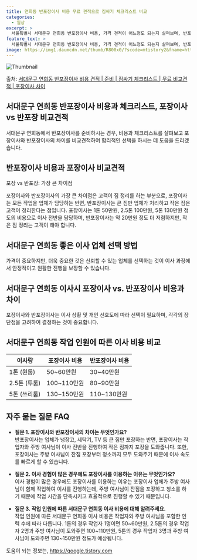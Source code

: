 ```yaml
---
title: 연희동 반포장이사 비용 무료 견적으로 짐싸기 체크리스트 비교
categories:
  - 일상
excerpt: >
  서울특별시 서대문구 연희동 반포장이사 비용, 가격 견적이 어느정도 되는지 살펴보며, 반포장이사를 준비함에 있어 짐싸기 준비 체크리스트가 무엇인지 보겠습니다. 마지막으로 포장이사와 차이점을 통해 무료 비교견적으로 어떤 것이 더 합리적인 선택인지 공유 드립니다.서대문구 연희동 포장이사 견적 샘플 보기 👈 클릭서대문구 연희동 포장이사 가격 살펴보기 👈 클릭서대문구 연희동 반포장이사 평균 이사 비용평수서대문구 연희동 평균 이사 비용원룸 이사9평 이하 (1톤)30만원~투룸/쓰리룸 이사16평 ~ 20평 (2.5톤)80만원~쓰리룸 이사21평 (5톤) ~110만원~우리집 무료 이사견적 받기 👈 클릭포장 vs 반포장: 가장 큰 차이점포장이사와 반포장이사의 가장 큰 차이점은 고객이 짐 정리를 하는 부분으로, 포장이사..
feature_text: >
  서울특별시 서대문구 연희동 반포장이사 비용, 가격 견적이 어느정도 되는지 살펴보며, 반포장이사를 준비함에 있어 짐싸기 준비 체크리스트가 무엇인지 보겠습니다. 마지막으로 포장이사와 차이점을 통해 무료 비교견적으로 어떤 것이 더 합리적인 선택인지 공유 드립니다.서대문구 연희동 포장이사 견적 샘플 보기 👈 클릭서대문구 연희동 포장이사 가격 살펴보기 👈 클릭서대문구 연희동 반포장이사 평균 이사 비용평수서대문구 연희동 평균 이사 비용원룸 이사9평 이하 (1톤)30만원~투룸/쓰리룸 이사16평 ~ 20평 (2.5톤)80만원~쓰리룸 이사21평 (5톤) ~110만원~우리집 무료 이사견적 받기 👈 클릭포장 vs 반포장: 가장 큰 차이점포장이사와 반포장이사의 가장 큰 차이점은 고객이 짐 정리를 하는 부분으로, 포장이사..
image: https://img1.daumcdn.net/thumb/R800x0/?scode=mtistory2&fname=https%3A%2F%2Fblog.kakaocdn.net%2Fdn%2FkXlju%2FbtsHecEgY32%2Fx31jak0LHhaBKYlQXdxgB1%2Fimg.webp
---
```


![Thumbnail](https://img1.daumcdn.net/thumb/R800x0/?scode=mtistory2&fname=https%3A%2F%2Fblog.kakaocdn.net%2Fdn%2FkXlju%2FbtsHecEgY32%2Fx31jak0LHhaBKYlQXdxgB1%2Fimg.webp)

<p>출처: <a href="https://qoogle.tistory.com/9914" rel="dofollow">서대문구 연희동 반포장이사 비용 견적 | 준비 | 짐싸기 체크리스트 | 무료 비교견적 | 포장이사 차이</a> </p>

## 서대문구 연희동 반포장이사 비용과 체크리스트, 포장이사 vs 반포장 비교견적



서대문구 연희동에서 반포장이사를 준비하시는 경우, 비용과 체크리스트를 살펴보고 포장이사와 반포장이사의 차이를 비교견적하여 합리적인 선택을
하시는 데 도움을 드리겠습니다.



## 반포장이사 비용과 포장이사 비교견적

포장 vs 반포장: 가장 큰 차이점

포장이사와 반포장이사의 가장 큰 차이점은 고객이 짐 정리를 하는 부분으로, 포장이사는 모든 작업을 업체가 담당하는 반면, 반포장이사는 큰
짐만 업체가 처리하고 작은 짐은 고객이 정리한다는 점입니다. 포장이사는 1톤 50만원, 2.5톤 100만원, 5톤 130만원 정도의 비용으로
이사 전반을 담당하며, 반포장이사는 약 20만원 정도 더 저렴하지만, 작은 짐 정리는 고객이 해야 합니다.



## 서대문구 연희동 좋은 이사 업체 선택 방법

가격이 중요하지만, 더욱 중요한 것은 신뢰할 수 있는 업체를 선택하는 것이 이사 과정에서 안정적이고 원활한 진행을 보장할 수 있습니다.



## 서대문구 연희동 이사시 포장이사 vs. 반포장이사 비용과 차이

포장이사와 반포장이사는 이사 상황 및 개인 선호도에 따라 선택이 필요하며, 각각의 장단점을 고려하여 결정하는 것이 중요합니다.



## 서대문구 연희동 작업 인원에 따른 이사 비용 비교

**이사량** | **포장이사 비용** | **반포장이사 비용**  
---|---|---  
1톤 (원룸) | 50~60만원 | 30~40만원  
2.5톤 (투룸) | 100~110만원 | 80~90만원  
5톤 (쓰리룸) | 130~150만원 | 110~130만원  
  


## 자주 묻는 질문 FAQ

  * **질문 1. 포장이사와 반포장이사의 차이는 무엇인가요?**  
반포장이사는 업체가 냉장고, 세탁기, TV 등 큰 짐만 포장하는 반면, 포장이사는 작업자와 주방 여사님이 이사 전반을 진행하여 작은 짐까지
포장을 도와줍니다. 또한, 포장이사는 주방 여사님이 잔짐 포장부터 청소까지 모두 도와주기 때문에 이사 속도를 빠르게 할 수 있습니다.

  * **질문 2. 이사 경험이 많은 경우에도 포장이사를 이용하는 이유는 무엇인가요?**  
이사 경험이 많은 경우에도 포장이사를 이용하는 이유는 포장이사 업체가 주방 여사님이 함께 작업하여 이사를 진행하는데, 주방 여사님이 잔짐을
포장하고 청소를 하기 때문에 작업 시간을 단축시키고 효율적으로 진행할 수 있기 때문입니다.

  * **질문 3. 작업 인원에 따른 서대문구 연희동 이사 비용에 대해 알려주세요.**  
작업 인원에 따른 서대문구 연희동 이사 비용은 작업자와 주방 여사님을 포함한 인력 수에 따라 다릅니다. 1톤의 경우 작업자 1명이면
50~60만원, 2.5톤의 경우 작업자 2명과 주방 여사님이 도와주면 100~110만원, 5톤의 경우 작업자 3명과 주방 여사님이 도와주면
130~150만원 정도가 예상됩니다.



 

도움이 되는 정보는, <a href="https://qoogle.tistory.com" rel="dofollow">https://qoogle.tistory.com</a>


